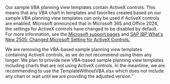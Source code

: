 Our sample VBA planning view templates contain ActiveX controls. This means that any VBA chart in templates and favorites created based on our sample VBA planning view templates can only be used if ActiveX controls are enabled. 
Microsoft announced that in Microsoft 365 and Office 2024, the settings for ActiveX controls have changed to be disabled by default. For more information, see the [Microsoft support pages](https://support.microsoft.com/en-us/office/activex-controls-are-disabled-by-default-in-microsoft-365-and-office-2024-9cae60f8-478c-42c6-978c-eca072525d64) and [SAP IBP What's New 2505: Changed Microsoft Setting for ActiveX Controls.](https://help.sap.com/docs/SAP_INTEGRATED_BUSINESS_PLANNING/1a872737ea3647d28f59b3dc2e204292/bf25bef4aac1496eb56a8f28fa4c8715.html?parentHref=/whats-new/de1a677ad82f4858b4a3174545fc3068?locale=en-US&parentName=What%27s%20New%20Viewer%20-%20SAP%20Integrated%20Business%20Planning%20(SAP%20IBP)%202505&locale=en-US)

We are removing the VBA-based sample planning view templates containing ActiveX controls, as we do not recommend using them any longer. We plan to provide new VBA-based sample planning view templates including charts that are not using ActiveX controls.
In the meantime, we are recommending to use the TemplateWithoutVBA.xlsx which does not include any chart or wait until we are providing the adjusted version.”
